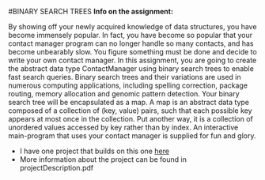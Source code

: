#BINARY SEARCH TREES
**Info on the assignment:**

   
   By showing off your newly acquired knowledge of data structures, you have become immensely popular. In fact, you have become so popular that your contact manager program can no longer handle so many contacts, and has become unbearably slow. You figure something must be done and decide to write your own contact manager.
   In this assignment, you are going to create the abstract data type ContactManager using binary search trees to enable fast search queries. Binary search trees and their variations are used in numerous computing applications, including spelling correction, package routing, memory allocation and genomic pattern detection. Your binary search tree will be encapsulated as a map.
   A map is an abstract data type composed of a collection of (key, value) pairs, such that each possible key appears at most once in the collection. Put another way, it is a collection of unordered values accessed by key rather than by index.
   An interactive main-program that uses your contact manager is supplied for fun and glory.
   
  * I have one project that builds on this one [here](https://github.com/Kristjan93/HASH_TABLES)
  * More information about the project can be found in projectDescription.pdf
